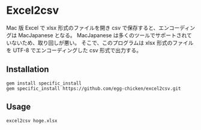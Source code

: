 # Excel2csv

Mac 版 Excel で xlsx 形式のファイルを開き csv で保存すると、エンコーディングは MacJapanese となる。
MacJapanese は多くのツールでサポートされていないため、取り回しが悪い。
そこで、このプログラムは xlsx 形式のファイルを UTF-8 でエンコーディングした csv 形式で出力する。

## Installation

```
gem install specific_install
gem specific_install https://github.com/egg-chicken/excel2csv.git
```

## Usage

```
excel2csv hoge.xlsx
```
